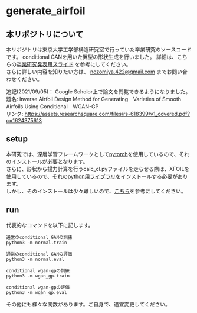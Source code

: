 # generate_airfoil

## 本リポジトリについて
本リポジトリは東京大学工学部構造研究室で行っていた卒業研究のソースコードです。 
conditional GANを用いた翼型の形状生成を行いました。
詳細は、こちらの[卒業研究発表用スライド](https://github.com/miyamotononno/generate_airfoil/issues/13) を参考にしてください。  
さらに詳しい内容を知りたい方は、 nozomiya.422@gmail.com までお問い合わせください。

追記(2021/09/05)：
Google Scholor上で論文を閲覧できるようになりました。
題名: Inverse Airfoil Design Method for Generating　Varieties of Smooth Airfoils Using Conditional　WGAN-GP  
リンク: https://assets.researchsquare.com/files/rs-618399/v1_covered.pdf?c=1624375613

## setup
本研究では、深層学習フレームワークとして[pytorch](https://pytorch.org/)を使用しているので、それのインストールが必要となります。  
さらに、形状から揚力計算を行うcalc_cl.pyファイルを走らせる際は、XFOILを使用しているので、それの[python用ライブラリ](https://github.com/KikeM/xfoil-python)をインストールする必要があります。  
しかし、そのインストールは少々難しいので、[こちら](https://github.com/miyamotononno/generate_airfoil/issues/14)を参考にしてください。

## run

代表的なコマンドを以下に記します。
```
通常のconditional GANの訓練
python3 -m normal.train

通常のconditional GANの評価
python3 -m normal.eval

conditional wgan-gpの訓練
python3 -m wgan_gp.train

conditional wgan-gpの評価
python3 -m wgan_gp.eval
```

その他にも様々な関数があります。ご自身で、適宜変更してください。
